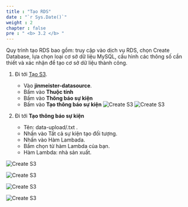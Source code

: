 ```yaml
---
title : "Tạo RDS"
date : "`r Sys.Date()`"
weight : 2
chapter : false
pre : " <b> 3.2 </b> "
---
```


Quy trình tạo RDS bao gồm: truy cập vào dịch vụ RDS, chọn Create Database, lựa chọn loại cơ sở dữ liệu MySQL, cấu hình các thông số cần thiết và xác nhận để tạo cơ sở dữ liệu thành công.

1. Đi tới [Tạo S3](https://ap-southeast-1.console.aws.amazon.com/s3/home?region=ap-southeast-1#).
   + Vào **jinmeister-datasource**.
   + Bấm vào **Thuộc tính**
   + Bấm vào **Thông báo sự kiện**
   + Bấm vào **Tạo thông báo sự kiện**
![Create S3](/images/3.s3/C-2.2.png)
![Create S3](/images/3.s3/C-3.png)

2. Đi tới **Tạo thông báo sự kiện**
   + Tên: data-upload/.txt .
   + Nhấn vào Tất cả sự kiện tạo đối tượng.
   + Nhấn vào Hàm Lambada.
   + Bấm chọn từ hàm Lambda của bạn.
   + Hàm Lambda: nhà sản xuất.

![Create S3](/images/3.s3/C-4.1.png)

![Create S3](/images/3.s3/C-5.png)

![Create S3](/images/3.s3/C-6.png)

![Create S3](/images/3.s3/C-7.1.png)